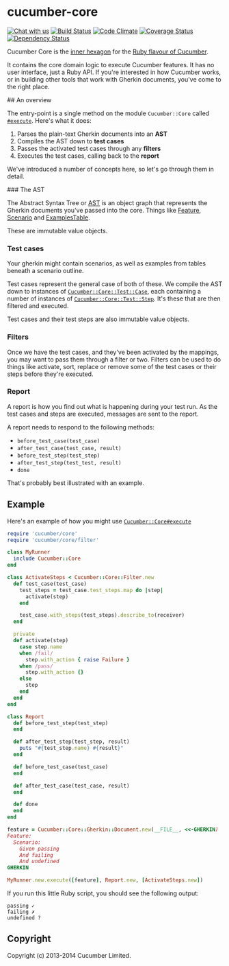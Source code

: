 # cucumber-core

[![Chat with us](https://badges.gitter.im/Join%20Chat.svg)](https://gitter.im/cucumber/cucumber-ruby?utm_source=badge&utm_medium=badge&utm_campaign=pr-badge&utm_content=badge)
[![Build Status](https://secure.travis-ci.org/cucumber/cucumber-ruby-core.svg)](http://travis-ci.org/cucumber/cucumber-ruby-core)
[![Code Climate](https://codeclimate.com/github/cucumber/cucumber-ruby-core.svg)](https://codeclimate.com/github/cucumber/cucumber-ruby-core)
[![Coverage Status](https://coveralls.io/repos/cucumber/cucumber-ruby-core/badge.svg?branch=master)](https://coveralls.io/r/cucumber/cucumber-ruby-core?branch=master)
[![Dependency Status](https://gemnasium.com/cucumber/cucumber-ruby-core.svg)](https://gemnasium.com/cucumber/cucumber-ruby-core)

Cucumber Core is the [inner hexagon](http://alistair.cockburn.us/Hexagonal+architecture) for the [Ruby flavour of Cucumber](https://github.com/cucumber/cucumber-ruby).

It contains the core domain logic to execute Cucumber features. It has no user interface, just a Ruby API. If you're interested in how Cucumber works, or in building other tools that work with Gherkin documents, you've come to the right place.

## An overview

The entry-point is a single method on the module `Cucumber::Core` called [`#execute`](http://rubydoc.info/gems/cucumber-core/Cucumber/Core#execute-instance_method). Here's what it does:

1. Parses the plain-text Gherkin documents into an **AST**
2. Compiles the AST down to **test cases**
3. Passes the activated test cases through any **filters**
4. Executes the test cases, calling back to the **report**

We've introduced a number of concepts here, so let's go through them in detail.

### The AST

The Abstract Syntax Tree or [AST](http://rubydoc.info/gems/cucumber-core/Cucumber/Core/Ast) is an object graph that represents the Gherkin documents you've passed into the core. Things like [Feature](http://rubydoc.info/gems/cucumber-core/Cucumber/Core/Ast/Feature), [Scenario](http://rubydoc.info/gems/cucumber-core/Cucumber/Core/Ast/Scenario) and [ExamplesTable](ExamplesTable).

These are immutable value objects.

### Test cases

Your gherkin might contain scenarios, as well as examples from tables beneath a scenario outline.

Test cases represent the general case of both of these. We compile the AST down to instances of [`Cucumber::Core::Test::Case`](http://rubydoc.info/gems/cucumber-core/Cucumber/Core/Test/Case), each containing a number of instances of [`Cucumber::Core::Test::Step`](http://rubydoc.info/gems/cucumber-core/Cucumber/Core/Test/Step). It's these that are then filtered and executed.

Test cases and their test steps are also immutable value objects.

### Filters

Once we have the test cases, and they've been activated by the mappings, you may want to pass them through a filter or two. Filters can be used to do things like activate, sort, replace or remove some of the test cases or their steps before they're executed.

### Report

A report is how you find out what is happening during your test run. As the test cases and steps are executed, messages are sent to the report.

A report needs to respond to the following methods:

* `before_test_case(test_case)`
* `after_test_case(test_case, result)`
* `before_test_step(test_step)`
* `after_test_step(test_test, result)`
* `done`

That's probably best illustrated with an example.

## Example

Here's an example of how you might use [`Cucumber::Core#execute`](http://rubydoc.info/gems/cucumber-core/Cucumber/Core#execute-instance_method)

```ruby
require 'cucumber/core'
require 'cucumber/core/filter'

class MyRunner
  include Cucumber::Core
end

class ActivateSteps < Cucumber::Core::Filter.new
  def test_case(test_case)
    test_steps = test_case.test_steps.map do |step|
      activate(step)
    end

    test_case.with_steps(test_steps).describe_to(receiver)
  end

  private
  def activate(step)
    case step.name
    when /fail/
      step.with_action { raise Failure }
    when /pass/
      step.with_action {}
    else
      step
    end
  end
end

class Report
  def before_test_step(test_step)
  end

  def after_test_step(test_step, result)
    puts "#{test_step.name} #{result}"
  end

  def before_test_case(test_case)
  end

  def after_test_case(test_case, result)
  end

  def done
  end
end

feature = Cucumber::Core::Gherkin::Document.new(__FILE__, <<-GHERKIN)
Feature:
  Scenario:
    Given passing
    And failing
    And undefined
GHERKIN

MyRunner.new.execute([feature], Report.new, [ActivateSteps.new])
```

If you run this little Ruby script, you should see the following output:

```
passing ✓
failing ✗
undefined ?
```

## Copyright

Copyright (c) 2013-2014 Cucumber Limited.
